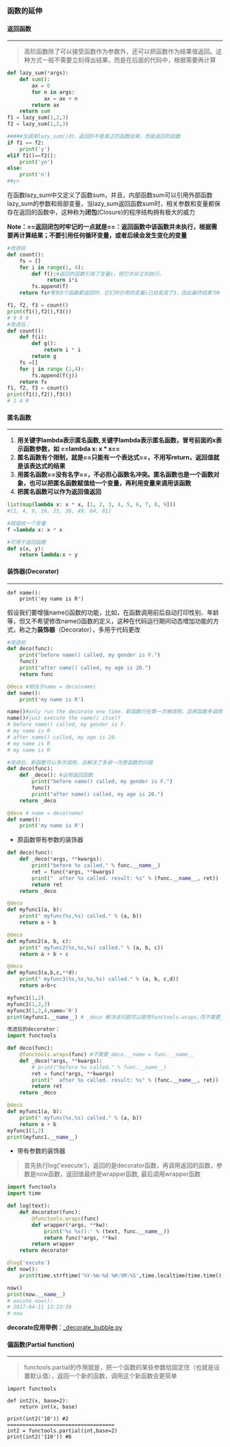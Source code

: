 ### 函数的延伸

#### 返回函数

---

> 高阶函数除了可以接受函数作为参数外，还可以把函数作为结果值返回。这种方式一般不需要立刻得出结果，而是在后面的代码中，根据需要再计算

```python
def lazy_sum(*args):
    def sum():
        ax = 0
        for n in args:
            ax = ax + n
        return ax
    return sum
f1 = lazy_sum(1,2,3)
f2 = lazy_sum(1,2,3)

#####当调用lazy_sum()时，返回的不是真正的函数结果，而是返回的函数
if f1 == f2:
    print('y')
elif f1()==f2():
    print('yn')
else:
    print('n')
##yn

```

 在函数lazy_sum中又定义了函数sum，并且，内部函数sum可以引用外部函数lazy_sum的参数和局部变量，当lazy_sum返回函数sum时，相关参数和变量都保存在返回的函数中，这种称为**闭包**(Closure)的程序结构拥有极大的威力
 
**Note：==返回闭包时牢记的一点就是==：返回函数中该函数并未执行，根据需要再计算结果；不要引用任何循环变量，或者后续会发生变化的变量**
 
```python
#改进前
def count():
    fs = []
    for i in range(1, 4):
        def f():#返回的函数引用了变量i，但它并非立刻执行。
             return i*i
        fs.append(f)
    return fs#等到3个函数都返回时，它们所引用的变量i已经变成了3，因此最终结果为9

f1, f2, f3 = count()
print(f1(),f2(),f3())
# 9 9 9 
#改进后：
def count():
    def f(i):
        def g():
            return i * i
        return g
    fs =[]
    for j in range (1,4):
        fs.append(f(j))
    return fs
f1, f2, f3 = count()
print(f1(),f2(),f3())
# 1 4 9
```

#### 匿名函数

---

1. **用关键字lambda表示匿名函数,关键字lambda表示匿名函数，冒号前面的x表示函数参数，如 ==lambda x: x * x==**
2. **匿名函数有个限制，就是==只能有一个表达式==，不用写return，返回值就是该表达式的结果**
3. **用匿名函数==没有名字==，不必担心函数名冲突。匿名函数也是一个函数对象，也可以把匿名函数赋值给一个变量，再利用变量来调用该函数**
4. **把匿名函数可以作为返回值返回**

```python
list(map(lambda x: x * x, [1, 2, 3, 4, 5, 6, 7, 8, 9]))
#[1, 4, 9, 16, 25, 36, 49, 64, 81]

#赋值给一个变量
f =lambda x: x * x

#可用于返回函数
def s(x, y):
    return lambda:x + y
```

#### 装饰器(Decorator)

---

```
def name():
    print('my name is R')
```

假设我们要增强name()函数的功能，比如，在函数调用前后自动打印性别、年龄等，但又不希望修改name()函数的定义，这种在代码运行期间动态增加功能的方式，称之为**装饰器**（Decorator），多用于代码更改

```python
#改进前
def deco(func):
    print("before name() called, my gender is F.")
    func()
    print("after name() called, my age is 20.")
    return func

@deco #相当于name = deco(name)
def name():
    print('my name is R')

name()#only run the decorate one time，新函数只在第一次被调用，且原函数多调用了一次
name()#just execute the name() itself
# before name() called, my gender is F.
# my name is R
# after name() called, my age is 20.
# my name is R
# my name is R

#改进后，新函数可以多次调用，且解决了多调一次原函数的问题
def deco(func):
    def _deco(): #运用返回函数
        print("before name() called, my gender is F.")
        func()
        print("after name() called, my age is 20.")
    return _deco

@deco # name = deco(name)
def name():
    print('my name is R')
```

- 原函数带有参数的装饰器

```python
def deco(func):
    def _deco(*args, **kwargs):
        print("before %s called." % func.__name__)
        ret = func(*args, **kwargs)
        print("  after %s called. result: %s" % (func.__name__, ret))
        return ret
    return _deco

@deco
def myfunc1(a, b):
    print(" myfunc(%s,%s) called." % (a, b))
    return a + b

@deco
def myfunc2(a, b, c):
    print(" myfunc2(%s,%s,%s) called." % (a, b, c))
    return a + b + c

@deco
def myfunc3(a,b,c,**d):
    print(" myfunc3(%s,%s,%s,%s) called." % (a, b, c,d))
    return a+b+c

myfunc1(1,2)
myfunc2(1,2,3)
myfunc3(1,2,4,name='R')
print(myfunc1.__name__) # _deco 解决该问题可以使用functools.wraps,而不需要_deco.__name = func.__name__

改进后的decorator：
import functools

def deco(func):
    @functools.wraps(func) #不需要_deco.__name = func.__name__
    def _deco(*args, **kwargs):
        # print("before %s called." % func.__name__)
        ret = func(*args, **kwargs)
        print("  after %s called. result: %s" % (func.__name__, ret))
        return ret
    return _deco

@deco
def myfunc1(a, b):
    print(" myfunc(%s,%s) called." % (a, b))
    return a + b
myfunc1(1,2)
print(myfunc1.__name__)

```

- 带有参数的装饰器
 
> 首先执行log('execute')，返回的是decorator函数，再调用返回的函数，参数是now函数，返回值最终是wrapper函数, 最后调用wrapper函数

```python
import functools
import time

def log(text):
    def decorator(func):
        @functools.wraps(func)
        def wrapper(*args, **kw):
            print('%s %s():' % (text, func.__name__))
            return func(*args, **kw)
        return wrapper
    return decorator

@log('excute')
def now():
    print(time.strftime('%Y-%m-%d %H:%M:%S',time.localtime(time.time())))

now()
print(now.__name__)
# excute now():
# 2017-04-11 13:23:39
# now
```
**decorate应用举例**：[_decorate_bubble.py](/_decorate_bubble.md)


#### 偏函数(Partial function)

---

> functools.partial的作用就是，把一个函数的某些参数给固定住（也就是设置默认值），返回一个新的函数，调用这个新函数会更简单

```
import functools

def int2(x, base=2):
    return int(x, base) 

print(int2('10')) #2
===================================
int2 = functools.partial(int,base=2)
print(int2('110')) #6
```

